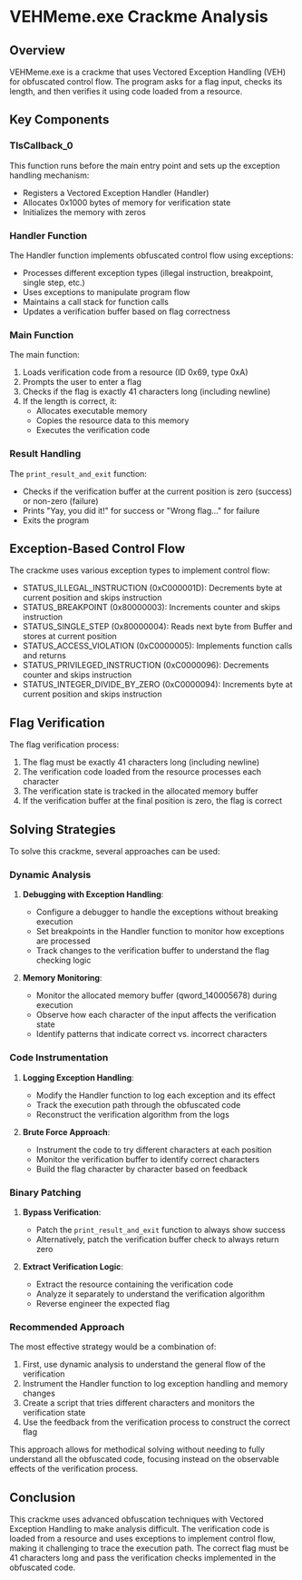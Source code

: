 # VEHMeme.exe Crackme Analysis

## Overview

VEHMeme.exe is a crackme that uses Vectored Exception Handling (VEH) for obfuscated control flow. The program asks for a flag input, checks its length, and then verifies it using code loaded from a resource.

## Key Components

### TlsCallback_0

This function runs before the main entry point and sets up the exception handling mechanism:

- Registers a Vectored Exception Handler (Handler)
- Allocates 0x1000 bytes of memory for verification state
- Initializes the memory with zeros

### Handler Function

The Handler function implements obfuscated control flow using exceptions:

- Processes different exception types (illegal instruction, breakpoint, single step, etc.)
- Uses exceptions to manipulate program flow
- Maintains a call stack for function calls
- Updates a verification buffer based on flag correctness

### Main Function

The main function:

1. Loads verification code from a resource (ID 0x69, type 0xA)
2. Prompts the user to enter a flag
3. Checks if the flag is exactly 41 characters long (including newline)
4. If the length is correct, it:
   - Allocates executable memory
   - Copies the resource data to this memory
   - Executes the verification code

### Result Handling

The `print_result_and_exit` function:
- Checks if the verification buffer at the current position is zero (success) or non-zero (failure)
- Prints "Yay, you did it!" for success or "Wrong flag..." for failure
- Exits the program

## Exception-Based Control Flow

The crackme uses various exception types to implement control flow:

- STATUS_ILLEGAL_INSTRUCTION (0xC000001D): Decrements byte at current position and skips instruction
- STATUS_BREAKPOINT (0x80000003): Increments counter and skips instruction
- STATUS_SINGLE_STEP (0x80000004): Reads next byte from Buffer and stores at current position
- STATUS_ACCESS_VIOLATION (0xC0000005): Implements function calls and returns
- STATUS_PRIVILEGED_INSTRUCTION (0xC0000096): Decrements counter and skips instruction
- STATUS_INTEGER_DIVIDE_BY_ZERO (0xC0000094): Increments byte at current position and skips instruction

## Flag Verification

The flag verification process:

1. The flag must be exactly 41 characters long (including newline)
2. The verification code loaded from the resource processes each character
3. The verification state is tracked in the allocated memory buffer
4. If the verification buffer at the final position is zero, the flag is correct

## Solving Strategies

To solve this crackme, several approaches can be used:

### Dynamic Analysis

1. **Debugging with Exception Handling**:
   - Configure a debugger to handle the exceptions without breaking execution
   - Set breakpoints in the Handler function to monitor how exceptions are processed
   - Track changes to the verification buffer to understand the flag checking logic

2. **Memory Monitoring**:
   - Monitor the allocated memory buffer (qword_140005678) during execution
   - Observe how each character of the input affects the verification state
   - Identify patterns that indicate correct vs. incorrect characters

### Code Instrumentation

1. **Logging Exception Handling**:
   - Modify the Handler function to log each exception and its effect
   - Track the execution path through the obfuscated code
   - Reconstruct the verification algorithm from the logs

2. **Brute Force Approach**:
   - Instrument the code to try different characters at each position
   - Monitor the verification buffer to identify correct characters
   - Build the flag character by character based on feedback

### Binary Patching

1. **Bypass Verification**:
   - Patch the `print_result_and_exit` function to always show success
   - Alternatively, patch the verification buffer check to always return zero

2. **Extract Verification Logic**:
   - Extract the resource containing the verification code
   - Analyze it separately to understand the verification algorithm
   - Reverse engineer the expected flag

### Recommended Approach

The most effective strategy would be a combination of:

1. First, use dynamic analysis to understand the general flow of the verification
2. Instrument the Handler function to log exception handling and memory changes
3. Create a script that tries different characters and monitors the verification state
4. Use the feedback from the verification process to construct the correct flag

This approach allows for methodical solving without needing to fully understand all the obfuscated code, focusing instead on the observable effects of the verification process.

## Conclusion

This crackme uses advanced obfuscation techniques with Vectored Exception Handling to make analysis difficult. The verification code is loaded from a resource and uses exceptions to implement control flow, making it challenging to trace the execution path. The correct flag must be 41 characters long and pass the verification checks implemented in the obfuscated code.
